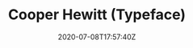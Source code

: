 ---
title: "Cooper Hewitt (Typeface)"
tags: ["design", "font", "agg"]
date: 2020-07-08T17:57:40Z
draft: false
link: "https://www.cooperhewitt.org/open-source-at-cooper-hewitt/cooper-hewitt-the-typeface-by-chester-jenkins/"
---